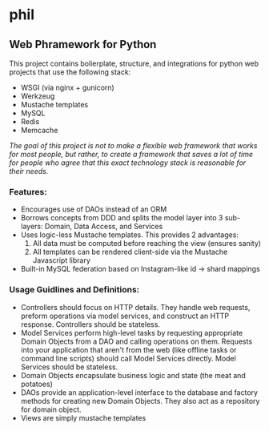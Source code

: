 # phil
## Web Phramework for Python


This project contains bolierplate, structure, and integrations for python web projects that use the following stack:

- WSGI (via nginx + gunicorn)
- Werkzeug
- Mustache templates
- MySQL
- Redis
- Memcache

*The goal of this project is not to make a flexible web framework that works for most people, but rather, to create a framework that saves a lot of time for people who agree that this exact technology stack is reasonable for their needs.*

### Features:
- Encourages use of DAOs instead of an ORM
- Borrows concepts from DDD and splits the model layer into 3 sub-layers: Domain, Data Access, and Services
- Uses logic-less Mustache templates. This provides 2 advantages: 
  1. All data must be computed before reaching the view (ensures sanity)
  2. All templates can be rendered client-side via the Mustache Javascript library
- Built-in MySQL federation based on Instagram-like id -> shard mappings

### Usage Guidlines and Definitions:
- Controllers should focus on HTTP details. They handle web requests, preform operations via model services, and construct an HTTP response. Controllers should be stateless.
- Model Services perform high-level tasks by requesting appropriate Domain Objects from a DAO and calling operations on them.  Requests into your application that aren't from the web (like offline tasks or command line scripts) should call Model Services directly. Model Services should be stateless.
- Domain Objects encapsulate business logic and state (the meat and potatoes)
- DAOs provide an application-level interface to the database and factory methods for creating new Domain Objects. They also act as a repository for domain object.
- Views are simply mustache templates




